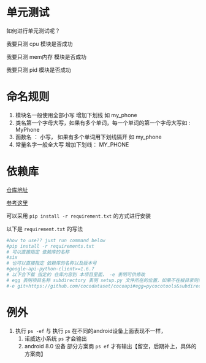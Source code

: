 # 单元测试

如何进行单元测试呢？

我要只测 cpu 模块是否成功

我要只测 mem内存 模块是否成功

我要只测 pid 模块是否成功

# 命名规则

1. 模块名一般使用全部小写 增加下划线 如 my_phone
2. 类名第一个字母大写，如果有多个单词，每一个单词的第一个字母大写如 : MyPhone
3. 函数名 ： 小写， 如果有多个单词用下划线隔开 如 my_phone
4. 常量名字一般全大写 增加下划线： MY_PHONE


# 依赖库
[仓库地址](https://pypi.org/)

[参考这里](https://pip.pypa.io/en/stable/reference/pip_install/#pip-install)

可以采用 `pip install -r requirement.txt` 的方式进行安装 

以下是 `requirement.txt` 的写法
```python
#how to use?? just run command below
#pip install -r requirements.txt
# 可以直接指定 依赖库的名称
#six
# 也可以直接指定 依赖库的名称以及版本号
#google-api-python-client>=1.6.7
# 以下会下载 指定的 仓库内容到 本项目里面， -e 表明可供修改
# egg 表明项目名称 subdirectory 表明 setup.py 文件所在的位置，如果不在根目录则需要指定
#-e git+https://github.com/cocodataset/cocoapi#egg=pycocotools&subdirectory=PythonAPI
```
# 例外
1. 执行 `ps -ef` 与 执行 `ps` 在不同的android设备上面表现不一样，
    1. 诺威达小系统  `ps` 才会输出
    2. android 8.0 设备 部分方案商 `ps ef` 才有输出【留空，后期补上，具体的方案商】